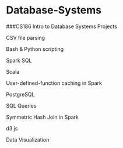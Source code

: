 # Database-Systems
###CS186 Intro to Database Systems Projects

CSV file parsing

Bash \& Python scripting

Spark SQL

Scala

User-defined-function caching in Spark

PostgreSQL

SQL Queries

Symmetric Hash Join in Spark

d3.js

Data Visualization
